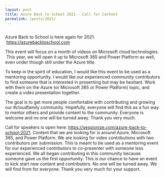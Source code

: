 ```yaml
---
layout: post
title: Azure Back to School 2021 - Call for Content
permalink: /posts/2021/
---
```


<!-- wp:image {"align":"center","id":552,"sizeSlug":"large"} -->
<div class="wp-block-image"><figure class="aligncenter size-large"><img src="https://captainhyperscaler.files.wordpress.com/2020/03/f346279e-8568-470a-aa26-8bb36651a542.jpeg?w=1024" alt="" class="wp-image-552"/></figure></div>
<!-- /wp:image -->

<!-- wp:paragraph -->
<p>Azure Back to School is here again for 2021. &nbsp;<a href="https://azurebacktoschool.com" target="_blank" rel="noreferrer noopener">https://azurebacktoschool.com</a> </p>
<!-- /wp:paragraph -->

<!-- wp:paragraph -->
<p>This event will focus on a month of videos on Microsoft cloud technologies. &nbsp;This year, we will open it up to Microsoft 365 and Power Platform as well, even under though still under the Azure title.&nbsp;</p>
<!-- /wp:paragraph -->

<!-- wp:paragraph -->
<p>To keep in the spirit of education, I would like this event to be used as a mentoring opportunity. I would like our experienced community contributors to find someone that is interested in presenting but may be hesitant. Work with them on the Azure (or Microsoft 365 or Power Platform) topic, and create a video presentation together.&nbsp;</p>
<!-- /wp:paragraph -->

<!-- wp:paragraph -->
<p>The goal is to get more people comfortable with contributing and growing our #cloudfamily community. Hopefully, everyone will find this as a fun way to mentor others and provide content to the community.  Everyone is welcome and no one will be turned away. Thank you very much. </p>
<!-- /wp:paragraph -->

<!-- wp:paragraph -->
<p>Call for speakers is open here: <a rel="noreferrer noopener" href="https://sessionize.com/azure-back-to-school-2021" target="_blank">https://sessionize.com/azure-back-to-school-2021</a>.  Content that we are looking for is around Azure, Microsoft 365, and Power Platform.  We are looking for video contributions with two contributors per submission.  This is meant to be used as a mentoring event for our experienced contributors to co-presenter with someone less experienced. We all began contributing in this community because someone gave us the first opportunity. This is our chance to have an event to kick start new content and contributors. No one will be turned away. We will find from for everyone. Thank you very much for your support. </p>
<!-- /wp:paragraph -->